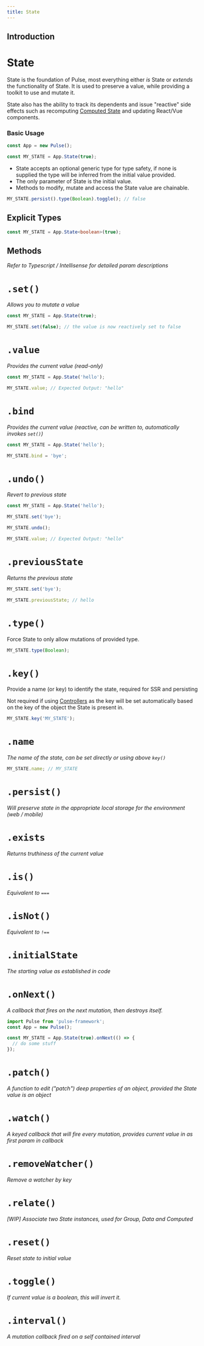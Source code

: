 ```yaml
---
title: State
---
```


## Introduction

# State

State is the foundation of Pulse, most everything either _is_ State or _extends_ the functionality of State. It is used to preserve a value, while providing a toolkit to use and mutate it.

State also has the ability to track its dependents and issue "reactive" side effects such as recomputing [Computed State](./computed.md) and updating React/Vue components.

### Basic Usage

```js
const App = new Pulse();

const MY_STATE = App.State(true);
```

- State accepts an optional generic type for type safety, if none is supplied the type will be inferred from the initial value provided.
- The only parameter of State is the initial value.
- Methods to modify, mutate and access the State value are chainable.

```js
MY_STATE.persist().type(Boolean).toggle(); // false
```

## Explicit Types

```ts
const MY_STATE = App.State<boolean>(true);
```

## Methods

_Refer to Typescript / Intellisense for detailed param descriptions_

# `.set()`

_Allows you to mutate a value_

```typescript
const MY_STATE = App.State(true);

MY_STATE.set(false); // the value is now reactively set to false
```

# `.value`

_Provides the current value (read-only)_

```typescript
const MY_STATE = App.State('hello');

MY_STATE.value; // Expected Output: "hello"
```

# `.bind`

_Provides the current value (reactive, can be written to, automatically invokes `set()`)_

```typescript
const MY_STATE = App.State('hello');

MY_STATE.bind = 'bye';
```

# `.undo()`

_Revert to previous state_

```typescript
const MY_STATE = App.State('hello');

MY_STATE.set('bye');

MY_STATE.undo();

MY_STATE.value; // Expected Output: "hello"
```

# `.previousState`

_Returns the previous state_

```typescript
MY_STATE.set('bye');

MY_STATE.previousState; // hello
```

# `.type()`

Force State to only allow mutations of provided type.

```typescript
MY_STATE.type(Boolean);
```

# `.key()`

Provide a name (or key) to identify the state, required for SSR and persisting

Not required if using [Controllers](./controllers.md) as the key will be set automatically based on the key of the object the State is present in.

```typescript
MY_STATE.key('MY_STATE');
```

# `.name`

_The name of the state, can be set directly or using above `key()`_

```typescript
MY_STATE.name; // MY_STATE
```

# `.persist()`

_Will preserve state in the appropriate local storage for the environment (web / mobile)_

# `.exists`

_Returns truthiness of the current value_

# `.is()`

_Equivalent to `===`_

# `.isNot()`

_Equivalent to `!==`_

# `.initialState`

_The starting value as established in code_

# `.onNext()`

_A callback that fires on the next mutation, then destroys itself._

```typescript
import Pulse from 'pulse-framework';
const App = new Pulse();

const MY_STATE = App.State(true).onNext(() => {
  // do some stuff
});
```

# `.patch()`

_A function to edit ("patch") deep properties of an object, provided the State value is an object_

# `.watch()`

_A keyed callback that will fire every mutation, provides current value in as first param in callback_

# `.removeWatcher()`

_Remove a watcher by key_

# `.relate()`

_[WIP] Associate two State instances, used for Group, Data and Computed_

# `.reset()`

_Reset state to initial value_

# `.toggle()`

_If current value is a boolean, this will invert it._

# `.interval()`

_A mutation callback fired on a self contained interval_
